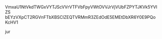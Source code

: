 VmxaU1NtVkdTWGxVYTJScVVrVTFVbFpyVWtOVVJrVjVUbFZPYTJKVk5YVlZS
bEYzVXpCT2RGVnFTbXBSClZEQTVRMmR3ZEdOdE5EMEtDbXR6Y0E9PQoKcHV1

jur